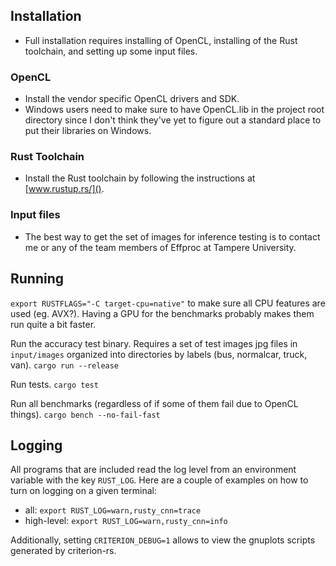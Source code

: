 ## Installation
- Full installation requires installing of OpenCL, installing of the Rust toolchain, and setting up some input files.

### OpenCL
- Install the vendor specific OpenCL drivers and SDK.
- Windows users need to make sure to have OpenCL.lib in the project root directory since I don't think they've yet to figure out a standard place to put their libraries on Windows.

### Rust Toolchain
- Install the Rust toolchain by following the instructions at [www.rustup.rs/]().

### Input files
- The best way to get the set of images for inference testing is to contact me or any of the team members of Effproc at Tampere University.

## Running
`export RUSTFLAGS="-C target-cpu=native"` to make sure all CPU features are used (eg. AVX?). Having a GPU for the benchmarks probably makes them run quite a bit faster.

Run the accuracy test binary. Requires a set of test images jpg files in `input/images` organized into directories by labels (bus, normalcar, truck, van).
`cargo run --release`

Run tests.
`cargo test`

Run all benchmarks (regardless of if some of them fail due to OpenCL things).
`cargo bench --no-fail-fast`

## Logging
All programs that are included read the log level from an environment variable
with the key `RUST_LOG`. Here are a couple of examples on how to turn on
logging on a given terminal:
- all: `export RUST_LOG=warn,rusty_cnn=trace`
- high-level: `export RUST_LOG=warn,rusty_cnn=info`

Additionally, setting `CRITERION_DEBUG=1` allows to view the gnuplots scripts generated by criterion-rs.

